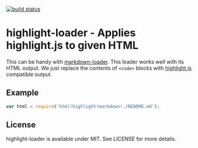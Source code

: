 [![build status](https://secure.travis-ci.org/bebraw/highlight-loader.png)](http://travis-ci.org/bebraw/highlight-loader)
# highlight-loader - Applies highlight.js to given HTML

This can be handy with [markdown-loader](https://github.com/peerigon/markdown-loader). This loader works well with its HTML output. We just replace the contents of `<code>` blocks with [highlight.js](https://www.npmjs.com/package/highlight.js) compatible output.

## Example

```javascript
var html = require('html!highlight!markdown!./README.md');
```

## License

highlight-loader is available under MIT. See LICENSE for more details.
